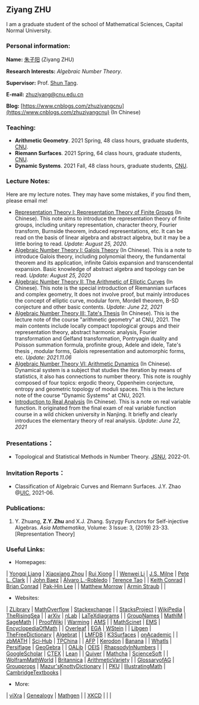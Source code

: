 ## Ziyang ZHU
I am a graduate student of the school of Mathematical Sciences, Capital Normal University.


### Personal information:

**Name:** [朱子阳](https://ziyangzhu.github.io/home/) (Ziyang ZHU)

**Research Interests:** _Algebraic Number Theory_.

**Supervisor:** Prof. [Shun Tang](https://tangshun-math.github.io/).

**E-mail:** zhuziyang@cnu.edu.cn

**Blog:** [https://www.cnblogs.com/zhuziyangcnu](https://www.cnblogs.com/zhuziyangcnu) (In Chinese)

### Teaching:
- **Arithmetic Geometry**. 2021 Spring, 48 class hours, graduate students, [CNU](https://cnu.edu.cn/).
- **Riemann Surfaces**. 2021 Spring, 64 class hours, graduate students, [CNU](https://cnu.edu.cn/).
- **Dynamic Systems**. 2021 Fall, 48 class hours, graduate students, [CNU](https://cnu.edu.cn/).

### Lecture Notes:
Here are my lecture notes. They may have some mistakes, if you find them, please email me!
- [Representation Theory I: Representation Theory of Finite Groups](https://files.cnblogs.com/files/zhuziyangcnu/%E6%9C%89%E9%99%90%E7%BE%A4%E7%9A%84%E5%A4%8D%E8%A1%A8%E7%A4%BA%E8%AE%BA%E6%A6%82%E8%A7%88%E2%80%94%E2%80%94%E8%A1%A8%E7%A4%BA%E8%AE%BA%E4%B8%93%E9%A2%98I(2020.08.25).pdf) (In Chinese). This note aims to introduce the representation theory of finite groups, including unitary representation, character theory, Fourier transform, Burnside theorem, induced representations, etc. It can be read on the basis of linear algebra and abstract algebra, but it may be a little boring to read. _Update: August 25, 2020_.
- [Algebraic Number Theory I: Galois Theory](https://files.cnblogs.com/files/zhuziyangcnu/Galois%E7%90%86%E8%AE%BA%E2%80%94%E2%80%94%E4%BB%A3%E6%95%B0%E6%95%B0%E8%AE%BA%E4%B8%93%E9%A2%98I(2020.08.25).pdf) (In Chinese). This is a note to introduce Galois theory, including polynomial theory, the fundamental theorem and its application, infinite Galois expansion and transcendental expansion. Basic knowledge of abstract algebra and topology can be read. _Update: August 25, 2020_
- [Algebraic Number Theory II: The Arithmetic of Elliptic Curves](https://files.cnblogs.com/files/zhuziyangcnu/%E6%A4%AD%E5%9C%86%E6%9B%B2%E7%BA%BF%E7%9A%84%E7%AE%97%E6%9C%AF%E2%80%94%E2%80%94%E4%BB%A3%E6%95%B0%E6%95%B0%E8%AE%BA%E4%B8%93%E9%A2%98II(2021.06.22).pdf) (In Chinese). This note is the special introduction of Riemannian surfaces and complex geometry,  It does not involve proof, but mainly introduces the concept of elliptic curve, modular form, Mordell theorem, B-SD conjecture and other basic contents. _Update: June 22, 2021_
- [Algebraic Number Theory III: Tate's Thesis](https://files.cnblogs.com/files/zhuziyangcnu/Tate.pdf) (In Chinese). This is the lecture note of the course "arithmetic geometry" at CNU, 2021. The main contents include locally compact topological groups and their representation theory, abstract harmonic analysis, Fourier transformation and Gelfand transformation, Pontryagin duality and Poisson summation formula, profinite group, Adele and idele, Tate's thesis , modular forms, Galois representation and automorphic forms, etc. _Update: 2021.11.06_
- [Algebraic Number Theory VI: Arithmetic Dynamics](https://files.cnblogs.com/files/zhuziyangcnu/%E7%AE%97%E6%9C%AF%E5%8A%A8%E5%8A%9B%E7%B3%BB%E7%BB%9F.pdf) (In Chinese). Dynamical system is a subject that studies the iteration by means of statistics, it also has connections to number theory. This note is roughly composed of four topics: ergodic theory, Oppenheim conjecture, entropy and geometric topology of moduli spaces. This is the lecture note of the course "Dynamic Systems" at CNU, 2021.
- [Introduction to Real Analysis](https://files.cnblogs.com/files/zhuziyangcnu/%E5%AE%9E%E5%8F%98%E5%87%BD%E6%95%B0%E7%AE%80%E6%98%8E%E6%95%99%E7%A8%8B(2021.06.22).pdf) (In Chinese). This is a note on real variable function. It originated from the final exam of real variable function course in a wild chicken university in Nanjing. It briefly and clearly introduces the elementary theory of real analysis. _Update: June 22, 2021_

### Presentations：
- Topological and Statistical Methods in Number Theory. [JSNU](http://www.jsnu.edu.cn/), 2022-01.

### Invitation Reports：
- Classification of Algebraic Curves and Riemann Surfaces. J.Y. Zhao @[UIC](https://www.uic.edu/), 2021-06.

### Publications:
1. Y. Zhuang, **Z.Y. Zhu** and X.J. Zhang. Syzygy Functors for Self-injective Algebras. _Asia Mathematika_, Volume: 3 Issue: 3, (2019) 23-33. [Representation Theory]

### Useful Links:
- Homepages:

| [Yongqi Liang](http://staff.ustc.edu.cn/~yqliang/) | [Xiaoxiang Zhou](http://home.ustc.edu.cn/~xx352229) | [Rui Xiong](http://www.cnblogs.com/XiongRuiMath/) |
| [Wenwei Li](https://www.wwli.asia/index.php/zh/) | [J.S. Milne](http://www.jmilne.org/math/index.html) | [Pete L. Clark](http://math.uga.edu/~pete/) |
| [John Baez](https://math.ucr.edu/home/baez/TWF.html) | [Álvaro L.-Robledo](https://alozano.clas.uconn.edu/) | [Terence Tao](https://terrytao.wordpress.com/) |
| [Keith Conrad](https://kconrad.math.uconn.edu/) | [Brian Conrad](http://math.stanford.edu/~conrad/) | [Pak-Hin Lee](http://www.math.columbia.edu/~phlee/) |
| [Matthew Morrow](https://webusers.imj-prg.fr/~matthew.morrow/) | [Armin Straub](http://arminstraub.com/) |   |

- Websites:

| [ZLibrary](https://singlelogin.org/) | [MathOverflow](https://mathoverflow.net/) | [Stackexchange](https://math.stackexchange.com/) |
| [StacksProject](https://stacks.math.columbia.edu/) | [WikiPedia](https://en.jinzhao.wiki/wiki/Main_Page) | [TheRisingSea](http://therisingsea.org/post/notes/) |
| [arXiv](http://arxiv.org/) | [nLab](https://ncatlab.org/nlab/show/HomePage) | [LaTeXdiagrams](http://math.uchicago.edu/~weinan/programs/tex_diagrams/diagrams.html) |
| [GroupNames](https://people.maths.bris.ac.uk/~matyd/GroupNames/index.html) | [MathIM](https://mathim.com/) | [SageMath](http://www.sagemath.org/) |
| [ProofWiki](https://proofwiki.org/wiki/Main_Page) | [Warming](http://staff.ustc.edu.cn/~mathsu01/pu/waming.html) | [AMS](https://www.ams.org/home/page) |
| [MathScinet](https://mathscinet.ams.org/mathscinet/index.html) | [EMS](https://euro-math-soc.eu/) | [EncyclopediaOfMath](https://encyclopediaofmath.org/wiki/Main_Page) |
| [Overleaf](https://www.overleaf.com/) | [EGA](https://ega.fppf.site/) | [WStein](https://wstein.org/129/ant/html/ant.html) |
| [Libgen](http://libgen.li/) | [TheFreeDictionary](https://www.thefreedictionary.com/) | [Algebrat](http://www.algebra.at/) |
| [LMFDB](http://www.lmfdb.org/) | [K3Surfaces](http://www.grdb.co.uk/forms/k3) | [onAcademic](https://www.onacademic.com/) |
| [zbMATH](https://zbmath.org/) | [Sci-Hub](https://lovescihub.wordpress.com/) | [TPChina](https://tpchina.github.io/) |
| [AFP](https://www.isa-afp.org/index.html) | [Kerodon](https://kerodon.net/) | [Banana](https://www.bananaspace.org/wiki/%E9%A6%96%E9%A1%B5) |
| [WhatIs](http://www.ams.org/cgi-bin/notices/amsnotices.pl?article_id=whatis&article_type=gallery&gallery_type=whatis) | [Persiflage](https://www.galoisrepresentations.com/) | [GeoGebra](https://www.geogebra.org/) |
| [OALib](https://www.oalib.com/) | [OEIS](http://oeis.org/) | [RhapsodyInNumbers](http://yozh.org/) |
| [GoogleScholar](http://scholar.hedasudi.com/) | [CTEX](http://www.ctex.org/HomePage) | [Lean](https://leanprover-community.github.io/) |
| [Quiver](https://q.uiver.app/) | [Mathcha](https://www.mathcha.io/editor) | [ScienceSoft](http://sciencesoft.at/) |
| [WolframMathWorld](https://mathworld.wolfram.com/) | [Britannica](https://www.britannica.com/) | [ArithmeticVariety](https://www.ocf.berkeley.edu/~rohanjoshi/) |
| [GlossaryofAG](https://en.jinzhao.wiki/wiki/Glossary_of_algebraic_geometry) | [Groupprops](https://groupprops.subwiki.org/wiki/Main_Page) | [Mazur'sKnottyDictionary](http://www.neverendingbooks.org/mazurs-dictionary) |
| [PKU](https://portal.pku.edu.cn/) | [IllustratingMath](https://im.icerm.brown.edu/) | [CambridgeTextbooks](https://www.cambridge.org/core/what-we-publish/textbooks) |

- More:

| [viXra](http://vixra.org/) | [Genealogy](https://www.genealogy.math.ndsu.nodak.edu/index.php) | [Mathgen](http://thatsmathematics.com/mathgen/) |
| [XKCD](https://xkcd.com/) |   |   |




